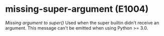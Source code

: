 # missing-super-argument (E1004)
*Missing argument to super()* Used when the super builtin didn\'t
receive an argument. This message can\'t be emitted when using Python
\>= 3.0.
